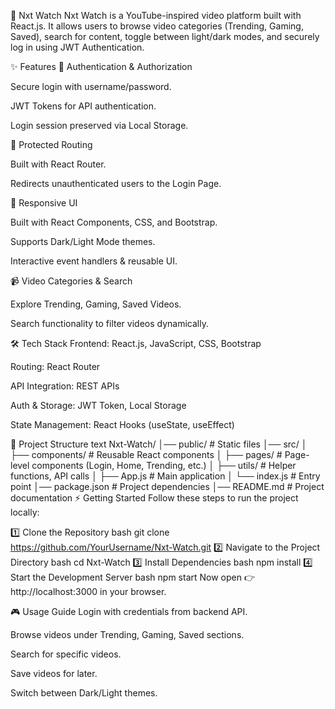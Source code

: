 🚀 Nxt Watch
Nxt Watch is a YouTube-inspired video platform built with React.js. It allows users to browse video categories (Trending, Gaming, Saved), search for content, toggle between light/dark modes, and securely log in using JWT Authentication.

✨ Features
🔐 Authentication & Authorization

Secure login with username/password.

JWT Tokens for API authentication.

Login session preserved via Local Storage.

📍 Protected Routing

Built with React Router.

Redirects unauthenticated users to the Login Page.

🎨 Responsive UI

Built with React Components, CSS, and Bootstrap.

Supports Dark/Light Mode themes.

Interactive event handlers & reusable UI.

📹 Video Categories & Search

Explore Trending, Gaming, Saved Videos.

Search functionality to filter videos dynamically.

🛠️ Tech Stack
Frontend: React.js, JavaScript, CSS, Bootstrap

Routing: React Router

API Integration: REST APIs

Auth & Storage: JWT Token, Local Storage

State Management: React Hooks (useState, useEffect)

📂 Project Structure
text
Nxt-Watch/
│── public/                 # Static files
│── src/
│   ├── components/         # Reusable React components
│   ├── pages/              # Page-level components (Login, Home, Trending, etc.)
│   ├── utils/              # Helper functions, API calls
│   ├── App.js              # Main application
│   └── index.js            # Entry point
│── package.json            # Project dependencies
│── README.md               # Project documentation
⚡ Getting Started
Follow these steps to run the project locally:

1️⃣ Clone the Repository
bash
git clone https://github.com/YourUsername/Nxt-Watch.git
2️⃣ Navigate to the Project Directory
bash
cd Nxt-Watch
3️⃣ Install Dependencies
bash
npm install
4️⃣ Start the Development Server
bash
npm start
Now open 👉 http://localhost:3000 in your browser.

🎮 Usage Guide
Login with credentials from backend API.

Browse videos under Trending, Gaming, Saved sections.

Search for specific videos.

Save videos for later.

Switch between Dark/Light themes.

